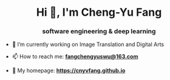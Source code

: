 
<h1 align="center">Hi 👋, I'm Cheng-Yu Fang</h1>
<h3 align="center">software engineering & deep learning</h3>

- 🔭 I’m currently working on Image Translation and Digital Arts

- 📫 How to reach me: **fangchengyuswu@163.com**

- 📄 My homepage: **https://cnyvfang.github.io**
